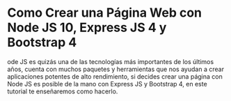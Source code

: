 # Como Crear una Página Web con Node JS 10, Express JS 4 y Bootstrap 4 
ode JS es quizás una de las tecnologías más importantes de los últimos años, cuenta con muchos paquetes y herramientas que nos ayudan a crear aplicaciones potentes de alto rendimiento, si decides crear una página con Node JS es posible de la mano con Express JS y Bootstrap 4, en este tutorial te enseñaremos como hacerlo.
